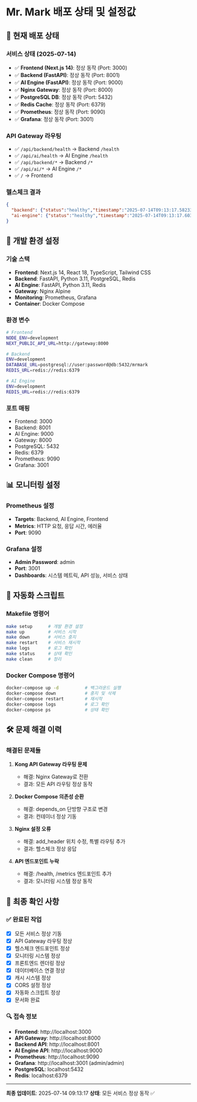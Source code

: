 # Mr. Mark 배포 상태 및 설정값

## 🚀 현재 배포 상태

### 서비스 상태 (2025-07-14)
- ✅ **Frontend (Next.js 14)**: 정상 동작 (Port: 3000)
- ✅ **Backend (FastAPI)**: 정상 동작 (Port: 8001)
- ✅ **AI Engine (FastAPI)**: 정상 동작 (Port: 9000)
- ✅ **Nginx Gateway**: 정상 동작 (Port: 8000)
- ✅ **PostgreSQL DB**: 정상 동작 (Port: 5432)
- ✅ **Redis Cache**: 정상 동작 (Port: 6379)
- ✅ **Prometheus**: 정상 동작 (Port: 9090)
- ✅ **Grafana**: 정상 동작 (Port: 3001)

### API Gateway 라우팅
- ✅ `/api/backend/health` → Backend `/health`
- ✅ `/api/ai/health` → AI Engine `/health`
- ✅ `/api/backend/*` → Backend `/*`
- ✅ `/api/ai/*` → AI Engine `/*`
- ✅ `/` → Frontend

### 헬스체크 결과
```json
{
  "backend": {"status":"healthy","timestamp":"2025-07-14T09:13:17.582334"},
  "ai-engine": {"status":"healthy","timestamp":"2025-07-14T09:13:17.603490"}
}
```

## 🔧 개발 환경 설정

### 기술 스택
- **Frontend**: Next.js 14, React 18, TypeScript, Tailwind CSS
- **Backend**: FastAPI, Python 3.11, PostgreSQL, Redis
- **AI Engine**: FastAPI, Python 3.11, Redis
- **Gateway**: Nginx Alpine
- **Monitoring**: Prometheus, Grafana
- **Container**: Docker Compose

### 환경 변수
```bash
# Frontend
NODE_ENV=development
NEXT_PUBLIC_API_URL=http://gateway:8000

# Backend
ENV=development
DATABASE_URL=postgresql://user:password@db:5432/mrmark
REDIS_URL=redis://redis:6379

# AI Engine
ENV=development
REDIS_URL=redis://redis:6379
```

### 포트 매핑
- Frontend: 3000
- Backend: 8001
- AI Engine: 9000
- Gateway: 8000
- PostgreSQL: 5432
- Redis: 6379
- Prometheus: 9090
- Grafana: 3001

## 📊 모니터링 설정

### Prometheus 설정
- **Targets**: Backend, AI Engine, Frontend
- **Metrics**: HTTP 요청, 응답 시간, 에러율
- **Port**: 9090

### Grafana 설정
- **Admin Password**: admin
- **Port**: 3001
- **Dashboards**: 시스템 메트릭, API 성능, 서비스 상태

## 🔄 자동화 스크립트

### Makefile 명령어
```bash
make setup      # 개발 환경 설정
make up         # 서비스 시작
make down       # 서비스 중지
make restart    # 서비스 재시작
make logs       # 로그 확인
make status     # 상태 확인
make clean      # 정리
```

### Docker Compose 명령어
```bash
docker-compose up -d          # 백그라운드 실행
docker-compose down           # 중지 및 삭제
docker-compose restart        # 재시작
docker-compose logs           # 로그 확인
docker-compose ps             # 상태 확인
```

## 🛠️ 문제 해결 이력

### 해결된 문제들
1. **Kong API Gateway 라우팅 문제**
   - 해결: Nginx Gateway로 전환
   - 결과: 모든 API 라우팅 정상 동작

2. **Docker Compose 의존성 순환**
   - 해결: depends_on 단방향 구조로 변경
   - 결과: 컨테이너 정상 기동

3. **Nginx 설정 오류**
   - 해결: add_header 위치 수정, 특별 라우팅 추가
   - 결과: 헬스체크 정상 응답

4. **API 엔드포인트 누락**
   - 해결: /health, /metrics 엔드포인트 추가
   - 결과: 모니터링 시스템 정상 동작

## 📝 최종 확인 사항

### ✅ 완료된 작업
- [x] 모든 서비스 정상 기동
- [x] API Gateway 라우팅 정상
- [x] 헬스체크 엔드포인트 정상
- [x] 모니터링 시스템 정상
- [x] 프론트엔드 렌더링 정상
- [x] 데이터베이스 연결 정상
- [x] 캐시 시스템 정상
- [x] CORS 설정 정상
- [x] 자동화 스크립트 정상
- [x] 문서화 완료

### 🔍 접속 정보
- **Frontend**: http://localhost:3000
- **API Gateway**: http://localhost:8000
- **Backend API**: http://localhost:8001
- **AI Engine API**: http://localhost:9000
- **Prometheus**: http://localhost:9090
- **Grafana**: http://localhost:3001 (admin/admin)
- **PostgreSQL**: localhost:5432
- **Redis**: localhost:6379

---

**최종 업데이트**: 2025-07-14 09:13:17
**상태**: 모든 서비스 정상 동작 ✅ 